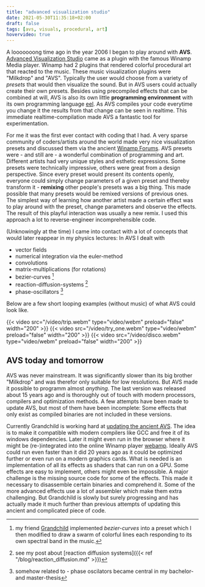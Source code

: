```yaml
---
title: "advanced visualization studio"
date: 2021-05-30T11:35:18+02:00
draft: false
tags: [avs, visuals, procedural, art]
hovervideo: true
---
```


A looooooong time ago in the year 2006 I began to play around with **AVS**. [Advanced Visualization Studio](https://en.wikipedia.org/wiki/Advanced_Visualization_Studio) came as a plugin with the famous Winamp Media player. Winamp had 2 plugins that rendered colorful procedural art that reacted to the music. These music visualization plugins were "Milkdrop" and "AVS". Typically the user would choose from a variety of *presets* that would then visualize the sound. 
But in AVS users could actually create their own presets. Besides using precompiled effects that can be combined at will, AVS is also its own little **programming environment** with its own programming language [eel](http://eelang.org/). As AVS compiles your code everytime you change it the results from that change can be seen in realtime. This immediate realtime-compilation made AVS a fantastic tool for experimentation. 

For me it was the first ever contact with coding that I had. A very sparse community of coders/artists around the world made very nice visualization presets and discussed them via the ancient [Winamp Forums](http://forums.winamp.com/forumdisplay.php?f=85). AVS presets were - and still are - a wonderful combination of programming and art. Different artists had very unique styles and esthetic expressions. Some presets were technically impressive, others were great from a design perspective. 
Since every preset would present its contents openly, everyone could simply change parameters of a given preset and thereby transform it - **remixing** other people's presets was a big thing. This made possible that many presets would be remixed versions of previous ones. The simplest way of learning how another artist made a certain effect was to play around with the preset, change parameters and observe the effects. The result of this playful interaction was usually a new remix. I used this approach a lot to reverse-engineer incomprehensible code. 

(Unknowingly at the time) I came into contact with a lot of concepts that would later reappear in my physics lectures: 
In AVS I dealt with 
- vector fields
- numerical integration via the euler-method
- convolutions
- matrix-multiplications (for rotations)
- bezier-curves [^1]
- reaction-diffusion-systems [^2]
- phase-oscillators [^3]

Below are a few short looping examples (without music) of what AVS could look like.

{{< video src="/video/trip.webm" type="video/webm" preload="false" width="200" >}}
{{< video src="/video/try_one.webm" type="video/webm" preload="false" width="200" >}}
{{< video src="/video/disco.webm" type="video/webm" preload="false" width="200" >}}

<!-- {{< video src="/video/out.webm" type="video/webm" preload="false" width="600" >}} -->

## AVS today and tomorrow
AVS was never mainstream. It was significantly slower than its big brother "Milkdrop" and was therefor only suitable for low resolutions. But AVS made it possible to programm almost *anything*. The last version was released about 15 years ago and is thoroughly out of touch with modern processors, compilers and optimization methods. A few attempts have been made to update AVS, but most of them have been incomplete: Some effects that only exist as compiled binaries are not included in these versions. 

Currently Grandchild is working hard at [updating the ancient AVS](https://github.com/grandchild/vis_avs). The idea is to make it compatible with modern compilers like GCC and free it of its windows dependencies. Later it might even run in the browser where it might be (re-)integrated into the online Winamp player [webamp](https://webamp.org/). Ideally AVS could run even faster than it did 20 years ago as it could be optimized further or even run on a modern graphics cards. What is needed is an implementation of all its effects as shaders that can run on a GPU. Some effects are easy to implement, others might even be impossible. A major challenge is the missing source code for some of the effects. This made it necessary to disassemble certain binaries and comprehend it. Some of the more advanced effects use a lot of assembler which make them extra challenging. But Grandchild is slowly but surely progressing and has actually made it much further than previous attempts of updating this ancient and complicated piece of code. 

[^1]: my friend [Grandchild](https://github.com/grandchild) implemented *bezier-curves* into a preset which I then modified to draw a swarm of colorful lines each responding to its own spectral band in the music.

[^2]: see my post about [reaction diffusion systems]({{< ref "/blog/reaction_diffusion.md" >}})

[^3]: somehow related to [^2] - phase oscilators became central in my bachelor- and master-thesis 
